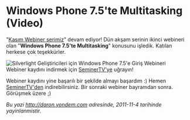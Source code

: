 # Windows Phone 7.5'te Multitasking (Video) 

"[Kasım Webiner
serimiz](http://daron.yondem.com/tr/post/Kasim_Ayi_Webinerleri_SL_WP7_Win8_IE10_Azure)"
devam ediyor! Dün akşam serinin ikinci webineri olan "**Windows Phone
7.5'te Multitasking**" konusunu işledik. Katılan herkese çok
teşekkürler.

![Silverlight Geliştiricileri için Windows Phone 7.5'e Giriş
Webineri](media/Windows_Phone_75te_Multiasking/wp75_multitasking.jpg)\
Webiner kaydını indirmek için
[SeminerTV'ye](http://daron.yondem.com/tr/seminertv/) uğrayın!

Webiner kaydını yine başarılı bir şekilde almayı başardım :) Hemen
[SeminerTV'den](http://daron.yondem.com/tr/seminertv/) indirebilirsiniz.
Bir sonraki webiner bayramdan sonra. Görüşmek üzere ;)


*Bu yazi http://daron.yondem.com adresinde, 2011-11-4 tarihinde yayinlanmistir.*
